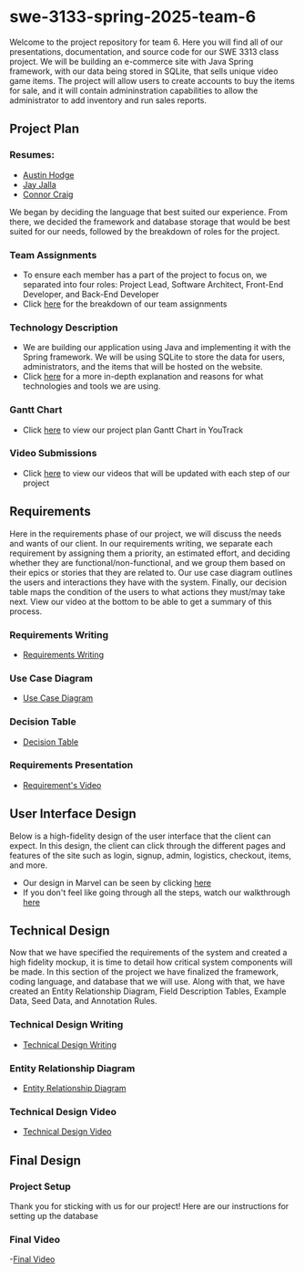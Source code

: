 # swe-3133-spring-2025-team-6
Welcome to the project repository for team 6. Here you will find all of our presentations, documentation, and source code for our SWE 3313 class project.
We will be building an e-commerce site with Java Spring framework, with our data being stored in SQLite, that sells unique video game items. The project will allow users to create accounts to buy the items for sale, and it will contain admininstration capabilities to allow the administrator to add inventory and run sales reports.

## Project Plan
### Resumes:
- [Austin Hodge](/Resumes/AustinHodge.md)
- [Jay Jalla](/Resumes/JayJalla.md)
- [Connor Craig](/Resumes/ConnorCraig.md)
  
We began by deciding the language that best suited our experience. From there, we decided the framework and database storage that would be best suited for our needs, followed by the breakdown of roles for the project.
### Team Assignments
- To ensure each member has a part of the project to focus on, we separated into four roles: Project Lead, Software Architect, Front-End Developer, and Back-End Developer
- Click [here](/Team%20Assignments.md) for the breakdown of our team assignments
### Technology Description
- We are building our application using Java and implementing it with the Spring framework. We will be using SQLite to store the data for users, administrators, and the items that will be hosted on the website.
- Click [here](/Technology%20Description.md) for a more in-depth explanation and reasons for what technologies and tools we are using.
### Gantt Chart
- Click [here](https://austinhodge.youtrack.cloud/gantt-charts/226-0) to view our project plan Gantt Chart in YouTrack
### Video Submissions
- Click [here](/Videos/Planning.md) to view our videos that will be updated with each step of our project

## Requirements
Here in the requirements phase of our project, we will discuss the needs and wants of our client. In our requirements writing, we separate each requirement by assigning them a priority, an estimated effort, and deciding whether they are functional/non-functional, and we group them based on their epics or stories that they are related to. Our use case diagram outlines the users and interactions they have with the system. Finally, our decision table maps the condition of the users to what actions they must/may take next. View our video at the bottom to be able to get a summary of this process.
### Requirements Writing
- [Requirements Writing](/Requirements/RequirementsWriting.md)
### Use Case Diagram
- [Use Case Diagram](/Requirements/UseCaseDiagram.png)
### Decision Table
- [Decision Table](/Requirements/DecisionTable.md)
### Requirements Presentation
- [Requirement's Video](/Videos/Requirements.md)

## User Interface Design
Below is a high-fidelity design of the user interface that the client can expect. In this design, the client can click through the different pages and features of the site such as login, signup, admin, logistics, checkout, items, and more.
- Our design in Marvel can be seen by clicking [here](https://marvelapp.com/prototype/34188036)
- If you don't feel like going through all the steps, watch our walkthrough [here](/Videos/UiDesign.md)

## Technical Design
Now that we have specified the requirements of the system and created a high fidelity mockup, it is time to detail how critical system components will be made. In this section of the project we have finalized the framework, coding language, and database that we will use. Along with that, we have created an Entity Relationship Diagram, Field Description Tables, Example Data, Seed Data, and Annotation Rules.
### Technical Design Writing
- [Technical Design Writing](/TechnicalDesign/TechnicalDesign.md)
### Entity Relationship Diagram
- [Entity Relationship Diagram](/TechnicalDesign/EntityRelationshipDiagram.md)
### Technical Design Video
- [Technical Design Video](/Videos/TechnicalDesign.md)

## Final Design

### Project Setup
Thank you for sticking with us for our project! Here are our instructions for setting up the database

### Final Video
-[Final Video](/Videos/TechnicalDesign.md)
